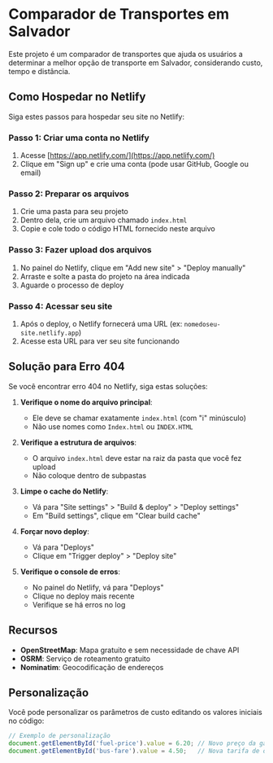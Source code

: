 # Comparador de Transportes em Salvador

Este projeto é um comparador de transportes que ajuda os usuários a determinar a melhor opção de transporte em Salvador, considerando custo, tempo e distância.

## Como Hospedar no Netlify

Siga estes passos para hospedar seu site no Netlify:

### Passo 1: Criar uma conta no Netlify
1. Acesse [https://app.netlify.com/](https://app.netlify.com/)
2. Clique em "Sign up" e crie uma conta (pode usar GitHub, Google ou email)

### Passo 2: Preparar os arquivos
1. Crie uma pasta para seu projeto
2. Dentro dela, crie um arquivo chamado `index.html`
3. Copie e cole todo o código HTML fornecido neste arquivo

### Passo 3: Fazer upload dos arquivos
1. No painel do Netlify, clique em "Add new site" > "Deploy manually"
2. Arraste e solte a pasta do projeto na área indicada
3. Aguarde o processo de deploy

### Passo 4: Acessar seu site
1. Após o deploy, o Netlify fornecerá uma URL (ex: `nomedoseu-site.netlify.app`)
2. Acesse esta URL para ver seu site funcionando

## Solução para Erro 404

Se você encontrar erro 404 no Netlify, siga estas soluções:

1. **Verifique o nome do arquivo principal**:
   - Ele deve se chamar exatamente `index.html` (com "i" minúsculo)
   - Não use nomes como `Index.html` ou `INDEX.HTML`

2. **Verifique a estrutura de arquivos**:
   - O arquivo `index.html` deve estar na raiz da pasta que você fez upload
   - Não coloque dentro de subpastas

3. **Limpe o cache do Netlify**:
   - Vá para "Site settings" > "Build & deploy" > "Deploy settings"
   - Em "Build settings", clique em "Clear build cache"

4. **Forçar novo deploy**:
   - Vá para "Deploys"
   - Clique em "Trigger deploy" > "Deploy site"

5. **Verifique o console de erros**:
   - No painel do Netlify, vá para "Deploys"
   - Clique no deploy mais recente
   - Verifique se há erros no log

## Recursos

- **OpenStreetMap**: Mapa gratuito e sem necessidade de chave API
- **OSRM**: Serviço de roteamento gratuito
- **Nominatim**: Geocodificação de endereços

## Personalização

Você pode personalizar os parâmetros de custo editando os valores iniciais no código:

```javascript
// Exemplo de personalização
document.getElementById('fuel-price').value = 6.20; // Novo preço da gasolina
document.getElementById('bus-fare').value = 4.50;   // Nova tarifa de ônibus